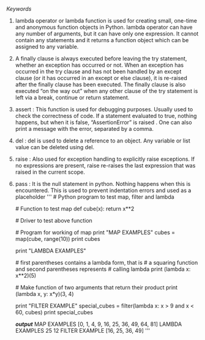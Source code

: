 
*Keywords*
1. lambda operator or lambda function is used for creating small, one-time and anonymous function objects in Python. lambda operator can have any number of arguments, but it can have only one expression. It cannot contain any statements and it returns a function object which can be assigned to any variable.

2. A finally clause is always executed before leaving the try statement, whether an exception has occurred or not. When an exception has occurred in the try clause and has not been handled by an except clause (or it has occurred in an except or else clause), it is re-raised after the finally clause has been executed. The finally clause is also executed “on the way out” when any other clause of the try statement is left via a break, continue or return statement.

3. assert : This function is used for debugging purposes. Usually used to check the correctness of code. If a statement evaluated to true, nothing happens, but when it is false, “AssertionError” is raised . One can also print a message with the error, separated by a comma.

4. del : del is used to delete a reference to an object. Any variable or list value can be deleted using del.

5. raise : Also used for exception handling to explicitly raise exceptions. If no expressions are present, raise re-raises the last expression that was raised in the current scope.

6. pass : It is the null statement in python. Nothing happens when this is encountered. This is used to prevent indentation errors and used as a placeholder
  '''
  	\# Python program to test map, filter and lambda

	\# Function to test map 
	def cube(x):
		return x**2

	\# Driver to test above function

	\# Program for working of map 
	print "MAP EXAMPLES"
	cubes = map(cube, range(10))
	print cubes

	print "LAMBDA EXAMPLES"

	\# first parentheses contains a lambda form, that is 
	\# a squaring function and second parentheses represents
	\# calling lambda
	print (lambda x: x**2)(5)

	\# Make function of two arguments that return their product
	print (lambda x, y: x*y)(3, 4)


	print "FILTER EXAMPLE"
	special_cubes = filter(lambda x: x > 9 and x < 60, cubes)
	print special_cubes

	*****output*****
	MAP EXAMPLES
	[0, 1, 4, 9, 16, 25, 36, 49, 64, 81]
	LAMBDA EXAMPLES
	25
	12
	FILTER EXAMPLE
	[16, 25, 36, 49]
'''

